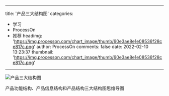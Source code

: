 
---
title: '产品三大结构图'
categories: 
 - 学习
 - ProcessOn
 - 推荐
headimg: 'https://img.processon.com/chart_image/thumb/60e3ae8e1e08536f28ce817c.png'
author: ProcessOn
comments: false
date: 2022-02-10 13:23:37
thumbnail: 'https://img.processon.com/chart_image/thumb/60e3ae8e1e08536f28ce817c.png'
---

<div>   
<img class="thumb" alt="产品三大结构图" src="https://img.processon.com/chart_image/thumb/60e3ae8e1e08536f28ce817c.png" referrerpolicy="no-referrer">
<p>产品功能结构、产品信息结构和产品结构三大结构图思维导图</p>  
</div>
            